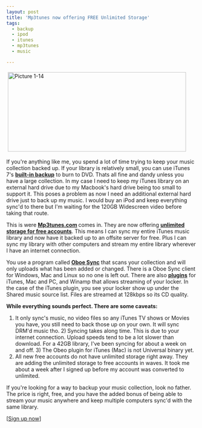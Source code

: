 ```yaml
---
layout: post
title: 'Mp3tunes now offering FREE Unlimited Storage'
tags:
  - backup
  - ipod
  - itunes
  - mp3tunes
  - music

---
```


<img src="http://www.the8thsign.com/wp-content/uploads/2007/02/Picture%201-14-tm.jpg" alt="Picture 1-14" border="0" height="210" hspace="4" vspace="4" width="471" />

If you're anything like me, you spend a lot of time trying to keep your music collection backed up. If your library is relatively small, you can use iTunes 7's <strong><a href="http://www.tuaw.com/2006/09/12/how-to-back-up-your-music-using-itunes-7/">built-in backup</a></strong> to burn to DVD. Thats all fine and dandy unless you have a large collection. In my case I need to keep my iTunes library on an external hard drive due to my Macbook's hard drive being too small to support it. This poses a problem as now I need an additional external hard drive just to back up my music. I would buy an iPod and keep everything sync'd to there but I'm waiting for the 120GB Widescreen video before taking that route.

This is were <strong><a href="http://www.Mp3tunes.com">Mp3tunes.com</a></strong><strong> </strong>comes in. They are now offering <strong><a href="http://www.mp3tunes.com/cb/free">unlimited storage for free accounts</a></strong>. This means I can sync my entire iTunes music library and now have it backed up to an offsite server for free. Plus I can sync my library with other computers and stream my entire library wherever I have an internet connection.

You use a program called <strong><a href="http://www.mp3tunes.com/locker/cb/downloads/#OBOESYNC2">Oboe Sync</a></strong> that scans your collection and will only uploads what has been added or changed. There is a Oboe Sync client for Windows, Mac and Linux so no one is left out. There are also <strong><a href="http://www.mp3tunes.com/locker/cb/downloads/#MEDIAPLAYERS">plugins</a></strong> for iTunes, Mac and PC, and Winamp that allows streaming of your locker. In the case of the iTunes plugin, you see your locker show up under the Shared music source list. Files are streamed at 128kbps so its CD quality.

<strong>While everything sounds perfect. There are some caveats:</strong>

1) It only sync's music, no video files so any iTunes TV shows or Movies you have, you still need to back those up on your own. It will sync DRM'd music tho.
2)<strong> </strong>Syncing takes along time. This is due to your internet connection. Upload speeds tend to be a lot slower than download. For a 42GB library, I've been syncing for about a week on and off.
3)<strong> </strong>The Obeo plugin for iTunes (Mac) is not Universal binary yet.
4) All new free accounts do not have unlimited storage right away. They are adding the unlimited storage to free accounts in waves. It took me about a week after I signed up before my account was converted to unlimited.

If you're looking for a way to backup your music collection, look no father. The price is right, free, and you have the added bonus of being able to stream your music anywhere and keep multiple computers sync'd with the same library.

[<a href="http://www.mp3tunes.com/cb/free">Sign up now</a>]

<!-- technorati tags start -->
<!-- technorati tags end -->
